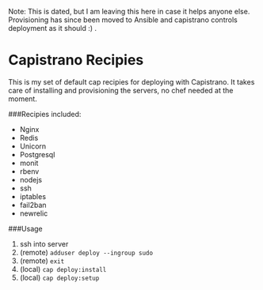 Note: This is dated, but I am leaving this here in case it helps anyone else. Provisioning has since been moved to Ansible and capistrano controls deployment as it should :) .
# Capistrano Recipies

This is my set of default cap recipies for deploying with Capistrano. It takes care of installing and provisioning the servers, no chef needed at the moment.

###Recipies included:
- Nginx
- Redis
- Unicorn
- Postgresql
- monit
- rbenv
- nodejs
- ssh
- iptables
- fail2ban
- newrelic

###Usage
1. ssh into server
2. (remote) `adduser deploy --ingroup sudo`
3. (remote) `exit`
4. (local) `cap deploy:install`
5. (local) `cap deploy:setup`
